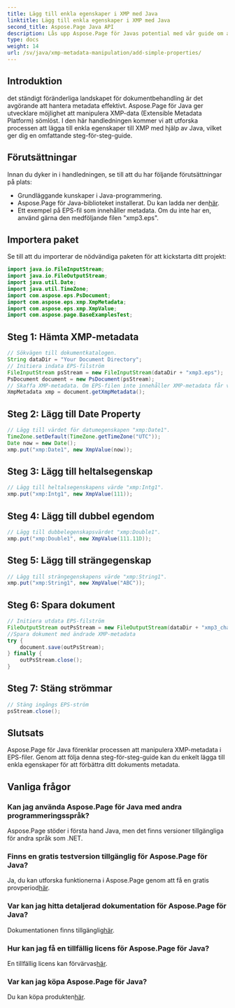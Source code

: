 ```yaml
---
title: Lägg till enkla egenskaper i XMP med Java
linktitle: Lägg till enkla egenskaper i XMP med Java
second_title: Aspose.Page Java API
description: Lås upp Aspose.Page för Javas potential med vår guide om att lägga till egenskaper till XMP-metadata i EPS-filer. Lyft dokumentbehandlingen utan ansträngning!
type: docs
weight: 14
url: /sv/java/xmp-metadata-manipulation/add-simple-properties/
---
```

## Introduktion
det ständigt föränderliga landskapet för dokumentbehandling är det avgörande att hantera metadata effektivt. Aspose.Page för Java ger utvecklare möjlighet att manipulera XMP-data (Extensible Metadata Platform) sömlöst. I den här handledningen kommer vi att utforska processen att lägga till enkla egenskaper till XMP med hjälp av Java, vilket ger dig en omfattande steg-för-steg-guide.
## Förutsättningar
Innan du dyker in i handledningen, se till att du har följande förutsättningar på plats:
- Grundläggande kunskaper i Java-programmering.
-  Aspose.Page för Java-biblioteket installerat. Du kan ladda ner den[här](https://releases.aspose.com/page/java/).
- Ett exempel på EPS-fil som innehåller metadata. Om du inte har en, använd gärna den medföljande filen "xmp3.eps".
## Importera paket
Se till att du importerar de nödvändiga paketen för att kickstarta ditt projekt:
```java
import java.io.FileInputStream;
import java.io.FileOutputStream;
import java.util.Date;
import java.util.TimeZone;
import com.aspose.eps.PsDocument;
import com.aspose.eps.xmp.XmpMetadata;
import com.aspose.eps.xmp.XmpValue;
import com.aspose.page.BaseExamplesTest;
```
## Steg 1: Hämta XMP-metadata
```java
// Sökvägen till dokumentkatalogen.
String dataDir = "Your Document Directory";
// Initiera indata EPS-filström
FileInputStream psStream = new FileInputStream(dataDir + "xmp3.eps");
PsDocument document = new PsDocument(psStream);
// Skaffa XMP-metadata. Om EPS-filen inte innehåller XMP-metadata får vi en ny fylld med värden från PS-metadatakommentarer (%%Creator, %%CreateDate, %%Title, etc.)
XmpMetadata xmp = document.getXmpMetadata();
```
## Steg 2: Lägg till Date Property
```java
// Lägg till värdet för datumegenskapen "xmp:Date1".
TimeZone.setDefault(TimeZone.getTimeZone("UTC"));
Date now = new Date();
xmp.put("xmp:Date1", new XmpValue(now));
```
## Steg 3: Lägg till heltalsegenskap
```java
// Lägg till heltalsegenskapens värde "xmp:Intg1".
xmp.put("xmp:Intg1", new XmpValue(111));
```
## Steg 4: Lägg till dubbel egendom
```java
// Lägg till dubbelegenskapsvärdet "xmp:Double1".
xmp.put("xmp:Double1", new XmpValue(111.11D));
```
## Steg 5: Lägg till strängegenskap
```java
// Lägg till strängegenskapens värde "xmp:String1".
xmp.put("xmp:String1", new XmpValue("ABC"));
```
## Steg 6: Spara dokument
```java
// Initiera utdata EPS-filström
FileOutputStream outPsStream = new FileOutputStream(dataDir + "xmp3_changed.eps");
//Spara dokument med ändrade XMP-metadata
try {
    document.save(outPsStream);
} finally {
    outPsStream.close();
}
```
## Steg 7: Stäng strömmar
```java
// Stäng ingångs EPS-ström
psStream.close();
```
## Slutsats
Aspose.Page för Java förenklar processen att manipulera XMP-metadata i EPS-filer. Genom att följa denna steg-för-steg-guide kan du enkelt lägga till enkla egenskaper för att förbättra ditt dokuments metadata.
## Vanliga frågor
### Kan jag använda Aspose.Page för Java med andra programmeringsspråk?
Aspose.Page stöder i första hand Java, men det finns versioner tillgängliga för andra språk som .NET.
### Finns en gratis testversion tillgänglig för Aspose.Page för Java?
 Ja, du kan utforska funktionerna i Aspose.Page genom att få en gratis provperiod[här](https://releases.aspose.com/).
### Var kan jag hitta detaljerad dokumentation för Aspose.Page för Java?
 Dokumentationen finns tillgänglig[här](https://reference.aspose.com/page/java/).
### Hur kan jag få en tillfällig licens för Aspose.Page för Java?
 En tillfällig licens kan förvärvas[här](https://purchase.aspose.com/temporary-license/).
### Var kan jag köpa Aspose.Page för Java?
 Du kan köpa produkten[här](https://purchase.aspose.com/buy).